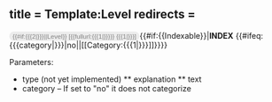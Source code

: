 title = Template:Level
redirects =
---

<small style="border-radius: 12px;font-family:sans-serif;color:gray;background: #ececec;padding: 2px 6px;">{{#if:{{{2|}}}||Level}} [{{fullurl:{{{1|}}}}} {{{1|}}}]</small><includeonly>{{#if:{{Indexable}}|__INDEX__ {{#ifeq:{{{category|}}}|no||[[Category:{{{1|}}}]]}}}}</includeonly><noinclude>

Parameters:
* type (not yet implemented)
** explanation
** text
* category – If set to "no" it does not categorize

</noinclude>